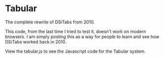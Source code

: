 # Tabular
The complete rewrite of DSiTabs from 2010.

This code, from the last time I tried to test it, doesn't work on modern browsers. I am simply posting this as a way for people to learn and see how DSiTabs worked back in 2010.

View the tabular.js to see the Javascript code for the Tabular system.
